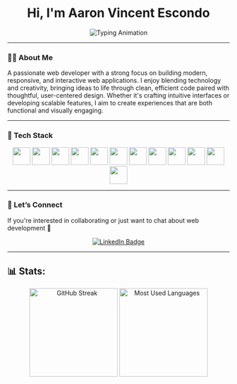 <h1 align="center">Hi, I'm Aaron Vincent Escondo </h1>

<!-- Typing animation -->
<p align="center">
  <img src="https://readme-typing-svg.demolab.com?font=Fira+Code&size=20&pause=1000&color=4CA771&center=true&vCenter=true&width=600&lines=Web+Developer;Frontend+Developer;PHP+%7C+Bootstrap+%7C+JavaScript;Responsive+UI%2FUX+Design" alt="Typing Animation" />
</p>



---

### 🙋‍♂️ About Me

A passionate web developer with a strong focus on building modern, responsive, and interactive web applications. I enjoy blending technology and creativity, bringing ideas to life through clean, efficient code paired with thoughtful, user-centered design. Whether it's crafting intuitive interfaces or developing scalable features, I aim to create experiences that are both functional and visually engaging.

---

### 🧠 Tech Stack

<p align="center">
  <!-- Languages & Frameworks -->
  <img src="https://cdn.jsdelivr.net/gh/devicons/devicon/icons/html5/html5-original.svg" height="40"/>
  <img src="https://cdn.jsdelivr.net/gh/devicons/devicon/icons/css3/css3-original.svg" height="40"/>
  <img src="https://cdn.jsdelivr.net/gh/devicons/devicon/icons/javascript/javascript-original.svg" height="40"/>
  <img src="https://cdn.jsdelivr.net/gh/devicons/devicon/icons/php/php-original.svg" height="40"/>
  <img src="https://cdn.jsdelivr.net/gh/devicons/devicon/icons/csharp/csharp-original.svg" height="40"/>
  <img src="https://cdn.jsdelivr.net/gh/devicons/devicon/icons/dotnetcore/dotnetcore-original.svg" height="40"/>

  <!-- Frontend -->
  <img src="https://cdn.jsdelivr.net/gh/devicons/devicon/icons/bootstrap/bootstrap-original.svg" height="40"/>
  <img src="https://www.vectorlogo.zone/logos/tailwindcss/tailwindcss-icon.svg" height="40"/>
  <img src="https://cdn.jsdelivr.net/gh/devicons/devicon/icons/react/react-original.svg" height="40"/>
  <img src="https://cdn.jsdelivr.net/gh/devicons/devicon/icons/flutter/flutter-original.svg" height="40"/>

  <!-- Backend & DB -->
  <img src="https://cdn.jsdelivr.net/gh/devicons/devicon/icons/mysql/mysql-original.svg" height="40"/>
  <img src="https://cdn.jsdelivr.net/gh/devicons/devicon/icons/microsoftsqlserver/microsoftsqlserver-plain.svg" height="40"/>

  
</p>


---

### 🤝 Let’s Connect 
 If you're interested in collaborating or just want to chat about web development 🤍
<p align="center">
  <a href="https://www.linkedin.com/in/vnct" target="_blank">
    <img src="https://img.shields.io/badge/LinkedIn-%230077B5.svg?style=for-the-badge&logo=linkedin&logoColor=white" alt="LinkedIn Badge" />
  </a>
</p>

---

## 📊 Stats:
<p align="center"> 
  <img src="https://github-readme-streak-stats.herokuapp.com?user=vnct69&theme=tokyonight&hide_border=true" alt="GitHub Streak" height="200" />
  <img src="https://github-readme-stats.vercel.app/api/top-langs/?username=vnct69&layout=compact&hide_border=true&theme=tokyonight" alt="Most Used Languages" height="200" />
</p>


